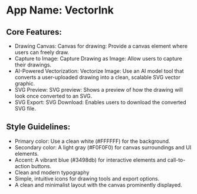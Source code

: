 # **App Name**: VectorInk

## Core Features:

- Drawing Canvas: Canvas for drawing: Provide a canvas element where users can freely draw.
- Capture to Image: Capture Drawing as Image: Allow users to capture their drawings.
- AI-Powered Vectorization: Vectorize Image: Use an AI model tool that converts a user-uploaded drawing into a clean, scalable SVG vector graphic.
- SVG Preview: SVG preview: Shows a preview of how the drawing will look once converted to an SVG.
- SVG Export: SVG Download: Enables users to download the converted SVG file.

## Style Guidelines:

- Primary color: Use a clean white (#FFFFFF) for the background.
- Secondary color: A light gray (#F0F0F0) for canvas surroundings and UI elements.
- Accent: A vibrant blue (#3498db) for interactive elements and call-to-action buttons.
- Clean and modern typography
- Simple, intuitive icons for drawing tools and export options.
- A clean and minimalist layout with the canvas prominently displayed.